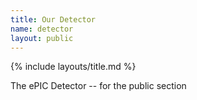 ```yaml
---
title: Our Detector
name: detector
layout: public
---
```


{% include layouts/title.md %}

The ePIC Detector -- for the public section




